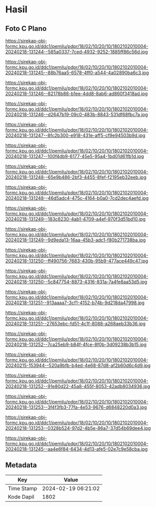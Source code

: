 # Hasil

## Foto C Plano

https://sirekap-obj-formc.kpu.go.id/ddc1/pemilu/pdpr/18/02/10/20/10/1802102010004-20240218-131244--585a0337-7ced-4932-9252-1885ff86c56d.jpg

https://sirekap-obj-formc.kpu.go.id/ddc1/pemilu/pdpr/18/02/10/20/10/1802102010004-20240218-131245--88b76aa5-6578-4ff0-a544-4a02890ba6c3.jpg

https://sirekap-obj-formc.kpu.go.id/ddc1/pemilu/pdpr/18/02/10/20/10/1802102010004-20240218-131246--82178b88-b1ee-4dd8-8ab6-ad860f3418ad.jpg

https://sirekap-obj-formc.kpu.go.id/ddc1/pemilu/pdpr/18/02/10/20/10/1802102010004-20240218-131246--d2647b19-09c0-483b-8843-531df68fbc7a.jpg

https://sirekap-obj-formc.kpu.go.id/ddc1/pemilu/pdpr/18/02/10/20/10/1802102010004-20240218-131247--8fc2b300-e918-431e-aff5-cf9e94503b9d.jpg

https://sirekap-obj-formc.kpu.go.id/ddc1/pemilu/pdpr/18/02/10/20/10/1802102010004-20240218-131247--100f4db9-6177-45e5-95a4-1bd01d61fb1d.jpg

https://sirekap-obj-formc.kpu.go.id/ddc1/pemilu/pdpr/18/02/10/20/10/1802102010004-20240218-131248--65e9b486-2bf3-4455-8fef-f2195eb32eeb.jpg

https://sirekap-obj-formc.kpu.go.id/ddc1/pemilu/pdpr/18/02/10/20/10/1802102010004-20240218-131248--46d5adc4-475c-4164-b0a0-7cd2dec4aefd.jpg

https://sirekap-obj-formc.kpu.go.id/ddc1/pemilu/pdpr/18/02/10/20/10/1802102010004-20240218-131249--183c8230-4ab1-4709-a4ef-970f3d51bd10.jpg

https://sirekap-obj-formc.kpu.go.id/ddc1/pemilu/pdpr/18/02/10/20/10/1802102010004-20240218-131249--9d9eda13-16aa-45b3-adc1-f80b271738ba.jpg

https://sirekap-obj-formc.kpu.go.id/ddc1/pemilu/pdpr/18/02/10/20/10/1802102010004-20240218-131250--ff490756-7683-430b-95b9-477ace449c47.jpg

https://sirekap-obj-formc.kpu.go.id/ddc1/pemilu/pdpr/18/02/10/20/10/1802102010004-20240218-131250--5c847754-8873-4316-831a-7a4fe8aa53d5.jpg

https://sirekap-obj-formc.kpu.go.id/ddc1/pemilu/pdpr/18/02/10/20/10/1802102010004-20240218-131251--913aaaa7-3cf1-4152-b74b-9d218da47998.jpg

https://sirekap-obj-formc.kpu.go.id/ddc1/pemilu/pdpr/18/02/10/20/10/1802102010004-20240218-131251--27653ebc-fd51-4c1f-8088-a268aeb33b36.jpg

https://sirekap-obj-formc.kpu.go.id/ddc1/pemilu/pdpr/18/02/10/20/10/1802102010004-20240218-131252--7ca25eb9-b84f-4fce-8f0b-3d09238b3b15.jpg

https://sirekap-obj-formc.kpu.go.id/ddc1/pemilu/pdpr/18/02/10/20/10/1802102010004-20240215-153944--520a9bfb-b4ed-4e68-87d8-af2b60d6c4d9.jpg

https://sirekap-obj-formc.kpu.go.id/ddc1/pemilu/pdpr/18/02/10/20/10/1802102010004-20240218-131252--91e80d22-45a8-455f-8053-42adb8034936.jpg

https://sirekap-obj-formc.kpu.go.id/ddc1/pemilu/pdpr/18/02/10/20/10/1802102010004-20240218-131253--3f4f3fb3-77fa-4e53-9676-d6848220d0a3.jpg

https://sirekap-obj-formc.kpu.go.id/ddc1/pemilu/pdpr/18/02/10/20/10/1802102010004-20240218-131253--0328b524-97d2-4b5e-86a7-37d54b69dee4.jpg

https://sirekap-obj-formc.kpu.go.id/ddc1/pemilu/pdpr/18/02/10/20/10/1802102010004-20240218-131245--aa4e6f84-6434-4d13-afe5-02e7c9e58cba.jpg


## Metadata

| Key        | Value               |
| ---------- | ------------------- |
| Time Stamp | 2024-02-19 06:21:02 |
| Kode Dapil | 1802                |



